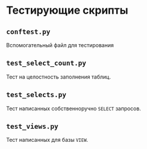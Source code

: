 # Тестирующие скрипты

## `conftest.py`
Вспомогательный файл для тестирования

## `test_select_count.py`

Тест на целостность заполнения таблиц.

## `test_selects.py`

Тест написанных собственноручно `SELECT` запросов.

## `test_views.py`

Тест написанных для базы `VIEW`.
